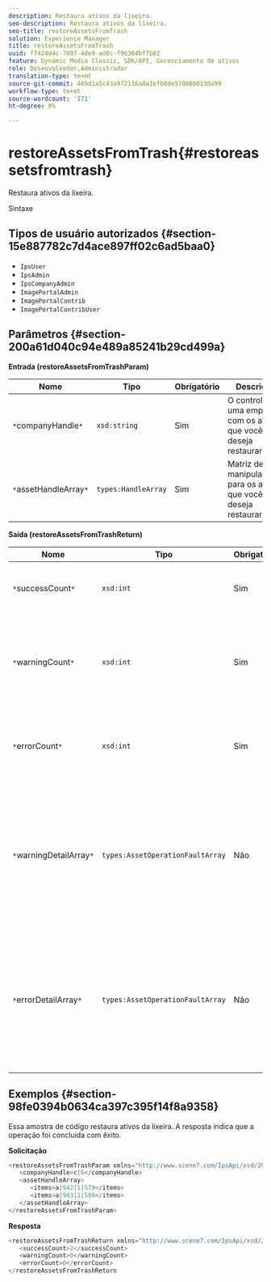 ```yaml
---
description: Restaura ativos da lixeira.
seo-description: Restaura ativos da lixeira.
seo-title: restoreAssetsFromTrash
solution: Experience Manager
title: restoreAssetsFromTrash
uuid: f7424d4c-7807-4de9-ad0c-f96364bf7b82
feature: Dynamic Media Classic, SDK/API, Gerenciamento de ativos
role: Desenvolvedor,Administrador
translation-type: tm+mt
source-git-commit: 469d1a5c43a972116a8a2efb0de5708800130a99
workflow-type: tm+mt
source-wordcount: '171'
ht-degree: 0%

---
```



# restoreAssetsFromTrash{#restoreassetsfromtrash}

Restaura ativos da lixeira.

Sintaxe

## Tipos de usuário autorizados {#section-15e887782c7d4ace897ff02c6ad5baa0}

* `IpsUser`
* `IpsAdmin`
* `IpsCompanyAdmin`
* `ImagePortalAdmin`
* `ImagePortalContrib`
* `ImagePortalContribUser`

## Parâmetros {#section-200a61d040c94e489a85241b29cd499a}

**Entrada (restoreAssetsFromTrashParam)**

| Nome | Tipo | Obrigatório | Descrição |
|---|---|---|---|
| `*`companyHandle`*` | `xsd:string` | Sim | O controle de uma empresa com os ativos que você deseja restaurar. |
| `*`assetHandleArray`*` | `types:HandleArray` | Sim | Matriz de manipuladores para os ativos que você deseja restaurar. |

**Saída (restoreAssetsFromTrashReturn)**

| Nome | Tipo | Obrigatório | Descrição |
|---|---|---|---|
| `*`successCount`*` | `xsd:int` | Sim | Número de ativos removidos da lixeira com êxito. |
| `*`warningCount`*` | `xsd:int` | Sim | Número de avisos gerados quando a operação tentou restaurar ativos da lixeira. |
| `*`errorCount`*` | `xsd:int` | Sim | Número de erros gerados ao tentar restaurar ativos da lixeira. |
| `*`warningDetailArray`*` | `types:AssetOperationFaultArray` | Não | A matriz de detalhes associados aos ativos que geraram avisos quando a operação tentou restaurar ativos da lixeira. |
| `*`errorDetailArray`*` | `types:AssetOperationFaultArray` | Não | A matriz de detalhes associados aos ativos que geraram erros quando a operação tentou restaurar ativos da lixeira. |

## Exemplos {#section-98fe0394b0634ca397c395f14f8a9358}

Essa amostra de código restaura ativos da lixeira. A resposta indica que a operação foi concluída com êxito.

**Solicitação**

```java
<restoreAssetsFromTrashParam xmlns="http://www.scene7.com/IpsApi/xsd/2008-01-15">
   <companyHandle>c|6</companyHandle>
   <assetHandleArray>
      <items>a|942|1|579</items>
      <items>a|943|1|580</items>
   </assetHandleArray>
</restoreAssetsFromTrashParam>
```

**Resposta**

```java
<restoreAssetsFromTrashReturn xmlns="http://www.scene7.com/IpsApi/xsd/2008-01-15">
   <successCount>2</successCount>
   <warningCount>0</warningCount>
   <errorCount>0</errorCount>
</restoreAssetsFromTrashReturn
```

